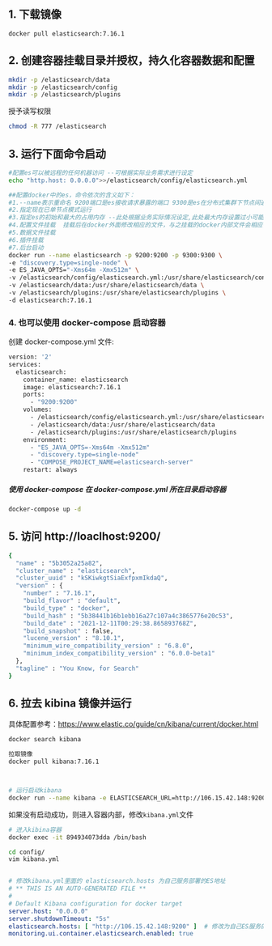 ## 1. 下载镜像

```bas
docker pull elasticsearch:7.16.1
```

## 2. 创建容器挂载目录并授权，持久化容器数据和配置

```bash
mkdir -p /elasticsearch/data
mkdir -p /elasticsearch/config
mkdir -p /elasticsearch/plugins
```

授予读写权限

```bash
chmod -R 777 /elasticsearch
```

## 3. 运行下面命令启动

```bash
#配置es可以被远程的任何机器访问 --可根据实际业务需求进行设定
echo "http.host: 0.0.0.0">>/elasticsearch/config/elasticsearch.yml

##配置docker中的es，命令依次的含义如下：
#1.--name表示重命名 9200端口是es接收请求暴露的端口 9300是es在分布式集群下节点间通信的端口
#2.指定现在已单节点模式运行
#3.指定es的初始和最大的占用内存 --此处根据业务实际情况设定,此处最大内存设置过小可能导致es启动失败
#4.配置文件挂载  挂载后在docker外面修改相应的文件，与之挂载的docker内部文件会相应修改
#5.数据文件挂载
#6.插件挂载
#7.后台启动
docker run --name elasticsearch -p 9200:9200 -p 9300:9300 \
-e "discovery.type=single-node" \
-e ES_JAVA_OPTS="-Xms64m -Xmx512m" \
-v /elasticsearch/config/elasticsearch.yml:/usr/share/elasticsearch/config/elasticsearch.yml \
-v /elasticsearch/data:/usr/share/elasticsearch/data \
-v /elasticsearch/plugins:/usr/share/elasticsearch/plugins \
-d elasticsearch:7.16.1
```

### 4. 也可以使用 docker-compose 启动容器

创建 docker-compose.yml 文件:

```bash
version: '2'
services:
  elasticsearch:
    container_name: elasticsearch
    image: elasticsearch:7.16.1
    ports:
      - "9200:9200"
    volumes:
      - /elasticsearch/config/elasticsearch.yml:/usr/share/elasticsearch/config/elasticsearch.yml
      - /elasticsearch/data:/usr/share/elasticsearch/data
      - /elasticsearch/plugins:/usr/share/elasticsearch/plugins
    environment:
      - "ES_JAVA_OPTS=-Xms64m -Xmx512m"
      - "discovery.type=single-node"
      - "COMPOSE_PROJECT_NAME=elasticsearch-server"
    restart: always
```

##### 使用 docker-compose 在 docker-compose.yml 所在目录启动容器

```bash
docker-compose up -d
```

## 5. 访问 http://loaclhost:9200/

```bash
{
  "name" : "5b3052a25a82",
  "cluster_name" : "elasticsearch",
  "cluster_uuid" : "kSKiwkgtSiaExfpxmIkdaQ",
  "version" : {
    "number" : "7.16.1",
    "build_flavor" : "default",
    "build_type" : "docker",
    "build_hash" : "5b38441b16b1ebb16a27c107a4c3865776e20c53",
    "build_date" : "2021-12-11T00:29:38.865893768Z",
    "build_snapshot" : false,
    "lucene_version" : "8.10.1",
    "minimum_wire_compatibility_version" : "6.8.0",
    "minimum_index_compatibility_version" : "6.0.0-beta1"
  },
  "tagline" : "You Know, for Search"
}
```

## 6. 拉去 kibina 镜像并运行

具体配置参考：https://www.elastic.co/guide/cn/kibana/current/docker.html

```bash
docker search kibana

拉取镜像
docker pull kibana:7.16.1



# 运行启动kibana
docker run --name kibana -e ELASTICSEARCH_URL=http://106.15.42.148:9200/ -p 5601:5601 -d kibana:7.16.1
```
如果没有启动成功，则进入容器内部，修改`kibana.yml`文件

```bash
# 进入kibina容器
docker exec -it 894934073dda /bin/bash

cd config/
vim kibana.yml
```

```yaml

# 修改kibana.yml里面的 elasticsearch.hosts 为自己服务部署的ES地址
# ** THIS IS AN AUTO-GENERATED FILE **
#
# Default Kibana configuration for docker target
server.host: "0.0.0.0"
server.shutdownTimeout: "5s"
elasticsearch.hosts: [ "http://106.15.42.148:9200" ]  # 修改为自己ES服务的地址
monitoring.ui.container.elasticsearch.enabled: true
```

